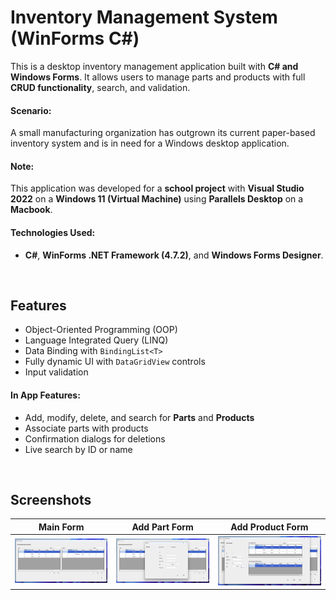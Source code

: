 ﻿# Inventory Management System (WinForms C#)

This is a desktop inventory management application built with **C# and Windows Forms**. It allows users to manage parts and products with full **CRUD functionality**, search, and validation.

#### Scenario:
A small manufacturing organization has outgrown its current paper-based inventory system and is in need for a Windows desktop application. 

#### Note:
This application was developed for a **school project** with **Visual Studio 2022** on a **Windows 11 (Virtual Machine)** using **Parallels Desktop** on a **Macbook**.
<br>

#### Technologies Used:
- **C#**, **WinForms .NET Framework (4.7.2)**, and **Windows Forms Designer**. 
<br>

## Features

- Object-Oriented Programming (OOP)
- Language Integrated Query (LINQ)
- Data Binding with `BindingList<T>`
- Fully dynamic UI with `DataGridView` controls
- Input validation

#### In App Features:
- Add, modify, delete, and search for **Parts** and **Products**
- Associate parts with products
- Confirmation dialogs for deletions
- Live search by ID or name

<br>

## Screenshots

| Main Form | Add Part Form | Add Product Form |
|-----------|------------------|------------------|
| ![MainForm](screenshots/mainform.png) | ![AddPart](screenshots/addpart.png) | ![AddProduct](screenshots/addproduct.png) |

